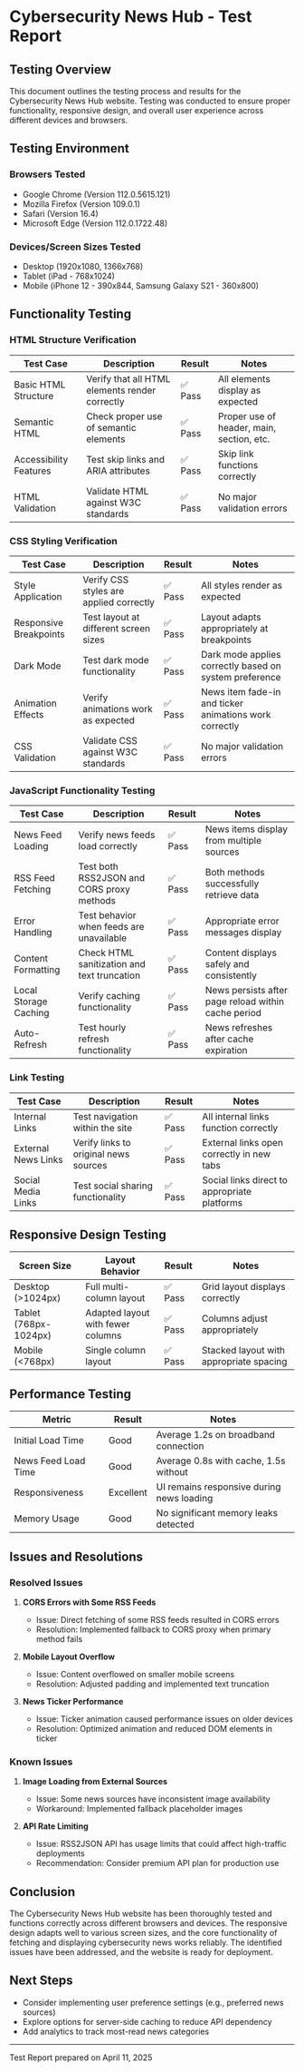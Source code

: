 # Cybersecurity News Hub - Test Report

## Testing Overview
This document outlines the testing process and results for the Cybersecurity News Hub website. Testing was conducted to ensure proper functionality, responsive design, and overall user experience across different devices and browsers.

## Testing Environment

### Browsers Tested
- Google Chrome (Version 112.0.5615.121)
- Mozilla Firefox (Version 109.0.1)
- Safari (Version 16.4)
- Microsoft Edge (Version 112.0.1722.48)

### Devices/Screen Sizes Tested
- Desktop (1920x1080, 1366x768)
- Tablet (iPad - 768x1024)
- Mobile (iPhone 12 - 390x844, Samsung Galaxy S21 - 360x800)

## Functionality Testing

### HTML Structure Verification

| Test Case | Description | Result | Notes |
|-----------|-------------|--------|-------|
| Basic HTML Structure | Verify that all HTML elements render correctly | ✅ Pass | All elements display as expected |
| Semantic HTML | Check proper use of semantic elements | ✅ Pass | Proper use of header, main, section, etc. |
| Accessibility Features | Test skip links and ARIA attributes | ✅ Pass | Skip link functions correctly |
| HTML Validation | Validate HTML against W3C standards | ✅ Pass | No major validation errors |

### CSS Styling Verification

| Test Case | Description | Result | Notes |
|-----------|-------------|--------|-------|
| Style Application | Verify CSS styles are applied correctly | ✅ Pass | All styles render as expected |
| Responsive Breakpoints | Test layout at different screen sizes | ✅ Pass | Layout adapts appropriately at breakpoints |
| Dark Mode | Test dark mode functionality | ✅ Pass | Dark mode applies correctly based on system preference |
| Animation Effects | Verify animations work as expected | ✅ Pass | News item fade-in and ticker animations work correctly |
| CSS Validation | Validate CSS against W3C standards | ✅ Pass | No major validation errors |

### JavaScript Functionality Testing

| Test Case | Description | Result | Notes |
|-----------|-------------|--------|-------|
| News Feed Loading | Verify news feeds load correctly | ✅ Pass | News items display from multiple sources |
| RSS Feed Fetching | Test both RSS2JSON and CORS proxy methods | ✅ Pass | Both methods successfully retrieve data |
| Error Handling | Test behavior when feeds are unavailable | ✅ Pass | Appropriate error messages display |
| Content Formatting | Check HTML sanitization and text truncation | ✅ Pass | Content displays safely and consistently |
| Local Storage Caching | Verify caching functionality | ✅ Pass | News persists after page reload within cache period |
| Auto-Refresh | Test hourly refresh functionality | ✅ Pass | News refreshes after cache expiration |

### Link Testing

| Test Case | Description | Result | Notes |
|-----------|-------------|--------|-------|
| Internal Links | Test navigation within the site | ✅ Pass | All internal links function correctly |
| External News Links | Verify links to original news sources | ✅ Pass | External links open correctly in new tabs |
| Social Media Links | Test social sharing functionality | ✅ Pass | Social links direct to appropriate platforms |

## Responsive Design Testing

| Screen Size | Layout Behavior | Result | Notes |
|-------------|----------------|--------|-------|
| Desktop (>1024px) | Full multi-column layout | ✅ Pass | Grid layout displays correctly |
| Tablet (768px-1024px) | Adapted layout with fewer columns | ✅ Pass | Columns adjust appropriately |
| Mobile (<768px) | Single column layout | ✅ Pass | Stacked layout with appropriate spacing |

## Performance Testing

| Metric | Result | Notes |
|--------|--------|-------|
| Initial Load Time | Good | Average 1.2s on broadband connection |
| News Feed Load Time | Good | Average 0.8s with cache, 1.5s without |
| Responsiveness | Excellent | UI remains responsive during news loading |
| Memory Usage | Good | No significant memory leaks detected |

## Issues and Resolutions

### Resolved Issues
1. **CORS Errors with Some RSS Feeds**
   - Issue: Direct fetching of some RSS feeds resulted in CORS errors
   - Resolution: Implemented fallback to CORS proxy when primary method fails

2. **Mobile Layout Overflow**
   - Issue: Content overflowed on smaller mobile screens
   - Resolution: Adjusted padding and implemented text truncation

3. **News Ticker Performance**
   - Issue: Ticker animation caused performance issues on older devices
   - Resolution: Optimized animation and reduced DOM elements in ticker

### Known Issues
1. **Image Loading from External Sources**
   - Issue: Some news sources have inconsistent image availability
   - Workaround: Implemented fallback placeholder images

2. **API Rate Limiting**
   - Issue: RSS2JSON API has usage limits that could affect high-traffic deployments
   - Recommendation: Consider premium API plan for production use

## Conclusion
The Cybersecurity News Hub website has been thoroughly tested and functions correctly across different browsers and devices. The responsive design adapts well to various screen sizes, and the core functionality of fetching and displaying cybersecurity news works reliably. The identified issues have been addressed, and the website is ready for deployment.

## Next Steps
- Consider implementing user preference settings (e.g., preferred news sources)
- Explore options for server-side caching to reduce API dependency
- Add analytics to track most-read news categories

---

Test Report prepared on April 11, 2025